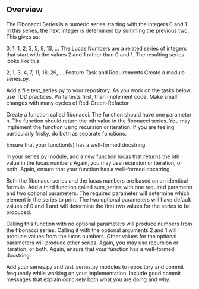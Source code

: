 ## Overview
The Fibonacci Series is a numeric series starting with the integers 0 and 1. In this series, the next integer is determined by summing the previous two. This gives us:

0, 1, 1, 2, 3, 5, 8, 13, ...
The Lucas Numbers are a related series of integers that start with the values 2 and 1 rather than 0 and 1. The resulting series looks like this:

2, 1, 3, 4, 7, 11, 18, 29, ...
Feature Task and Requirements
Create a module series.py.

Add a file test_series.py to your repository. As you work on the tasks below, use TDD practices. Write tests first, then implement code. Make small changes with many cycles of Red-Green-Refactor

Create a function called fibonacci. The function should have one parameter n. The function should return the nth value in the fibonacci series. You may implement the function using recursion or iteration. If you are feeling particularly frisky, do both as separate functions.

Ensure that your function(s) has a well-formed docstring

In your series.py module, add a new function lucas that returns the nth value in the lucas numbers Again, you may use recursion or iteration, or both. Again, ensure that your function has a well-formed docstring.

Both the fibonacci series and the lucas numbers are based on an identical formula. Add a third function called sum_series with one required parameter and two optional parameters. The required parameter will determine which element in the series to print. The two optional parameters will have default values of 0 and 1 and will determine the first two values for the series to be produced.

Calling this function with no optional parameters will produce numbers from the fibonacci series. Calling it with the optional arguments 2 and 1 will produce values from the lucas numbers. Other values for the optional parameters will produce other series. Again, you may use recursion or iteration, or both. Again, ensure that your function has a well-formed docstring.

Add your series.py and test_series.py modules to repository and commit frequently while working on your implementation. Include good commit messages that explain concisely both what you are doing and why.
